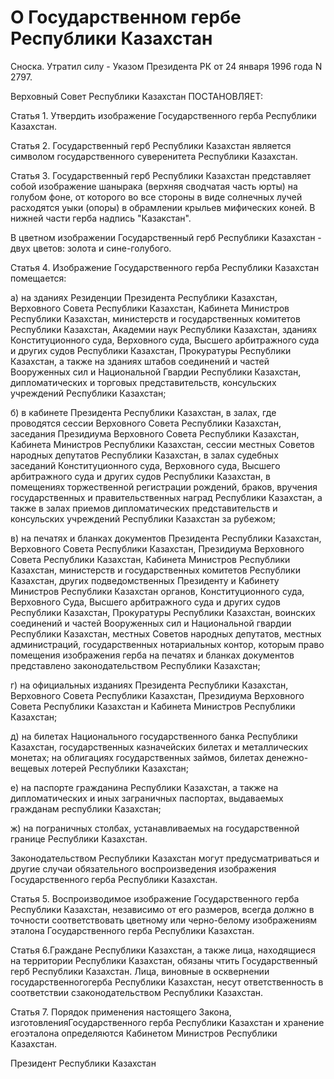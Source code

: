 # О Государственном гербе Республики Казахстан

Сноска. Утратил силу - Указом Пpезидента РК от 24 янваpя 1996 года N 2797.

Верховный Совет Республики Казахстан ПОСТАНОВЛЯЕТ:

Статья 1. Утвердить изображение Государственного герба Республики Казахстан.

Статья 2. Государственный герб Республики Казахстан является символом государственного суверенитета Республики Казахстан.

Статья 3. Государственный герб Республики Казахстан представляет собой изображение шанырака (верхняя сводчатая часть юрты) на голубом фоне, от которого во все стороны в виде солнечных лучей расходятся уыки (опоры) в обрамлении крыльев мифических коней. В нижней части герба надпись "Казакстан".

В цветном изображении Государственный герб Республики Казахстан - двух цветов: золота и сине-голубого.

Статья 4. Изображение Государственного герба Республики Казахстан помещается:

а) на зданиях Резиденции Президента Республики Казахстан, Верховного Совета Республики Казахстан, Кабинета Министров Республики Казахстан, министерств и государственных комитетов Республики Казахстан, Академии наук Республики Казахстан, зданиях Конституционного суда, Верховного суда, Высшего арбитражного суда и других судов Республики Казахстан, Прокуратуры Республики Казахстан, а также на зданиях штабов соединений и частей Вооруженных сил и Национальной Гвардии Республики Казахстан, дипломатических и торговых представительств, консульских учреждений Республики Казахстан;

б) в кабинете Президента Республики Казахстан, в залах, где проводятся сессии Верховного Совета Республики Казахстан, заседания Президиума Верховного Совета Республики Казахстан, Кабинета Министров Республики Казахстан, сессии местных Советов народных депутатов Республики Казахстан, в залах судебных заседаний Конституционного суда, Верховного суда, Высшего арбитражного суда и других судов Республики Казахстан, в помещениях торжественной регистрации рождений, браков, вручения государственных и правительственных наград Республики Казахстан, а также в залах приемов дипломатических представительств и консульских учреждений Республики Казахстан за рубежом;

в) на печатях и бланках документов Президента Республики Казахстан, Верховного Совета Республики Казахстан, Президиума Верховного Совета Республики Казахстан, Кабинета Министров Республики Казахстан, министерств и государственных комитетов Республики Казахстан, других подведомственных Президенту и Кабинету Министров Республики Казахстан органов, Конституционного суда, Верховного Суда, Высшего арбитражного суда и других судов Республики Казахстан, Прокуратуры Республики Казахстан, воинских соединений и частей Вооруженных сил и Национальной гвардии Республики Казахстан, местных Советов народных депутатов, местных администраций, государственных нотариальных контор, которым право помещения изображения герба на печатях и бланках документов представлено законодательством Республики Казахстан;

г) на официальных изданиях Президента Республики Казахстан, Верховного Совета Республики Казахстан, Президиума Верховного Совета Республики Казахстан и Кабинета Министров Республики Казахстан;

д) на билетах Национального государственного банка Республики Казахстан, государственных казначейских билетах и металлических монетах; на облигациях государственных займов, билетах денежно-вещевых лотерей Республики Казахстан;

е) на паспорте гражданина Республики Казахстан, а также на дипломатических и иных заграничных паспортах, выдаваемых гражданам республики Казахстан;

ж) на пограничных столбах, устанавливаемых на государственной границе Республики Казахстан.

Законодательством Республики Казахстан могут предусматриваться и другие случаи обязательного воспроизведения изображения Государственного герба Республики Казахстан.

Статья 5. Воспроизводимое изображение Государственного герба Республики Казахстан, независимо от его размеров, всегда должно в точности соответствовать цветному или черно-белому изображениям эталона Государственного герба Республики Казахстан.

Статья 6.Граждане Республики Казахстан, а также лица, находящиеся на территории Республики Казахстан, обязаны чтить Государственный герб Республики Казахстан. Лица, виновные в осквернении государственногогерба Республики Казахстан, несут ответственность в соответствии сзаконодательством Республики Казахстан.

Статья 7. Порядок применения настоящего Закона, изготовленияГосударственного герба Республики Казахстан и хранение егоэталона определяются Кабинетом Министров Республики Казахстан.

Президент Республики Казахстан

